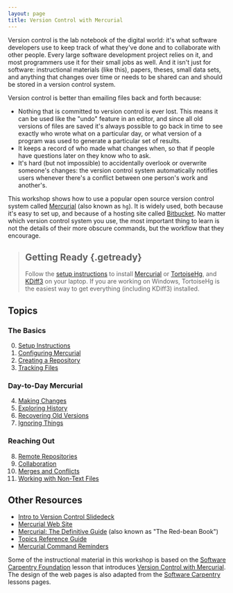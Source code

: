 ```yaml
---
layout: page
title: Version Control with Mercurial
---
```

Version control is the lab notebook of the digital world:
it's what software developers use to keep track of what they've done and to collaborate with other people.
Every large software development project relies on it,
and most programmers use it for their small jobs as well.
And it isn't just for software:
instructional materials (like this),
papers,
theses,
small data sets,
and anything that changes over time or needs to be shared can and should be stored in a version control system.

Version control is better than emailing files back and forth because:

*   Nothing that is committed to version control is ever lost.
    This means it can be used like the "undo" feature in an editor,
    and since all old versions of files are saved it's always possible to go back in time to see exactly who wrote what on a particular day,
    or what version of a program was used to generate a particular set of results.
*   It keeps a record of who made what changes when,
    so that if people have questions later on they know who to ask.
*   It's hard (but not impossible) to accidentally overlook or overwrite someone's changes:
    the version control system automatically notifies users whenever there's a conflict between one person's work and another's.

This workshop shows how to use a popular open source version control system called [Mercurial][mercurial] (also known as `hg`).
It is widely used,
both because it's easy to set up,
and because of a hosting site called [Bitbucket](http://bitbucket.org).
No matter which version control system you use,
the most important thing to learn is not the details of their more obscure commands,
but the workflow that they encourage.

[mercurial]: https://mercurial.selenic.com/


> ## Getting Ready {.getready}
>
> Follow the [setup instructions](setup.html) to install [Mercurial][mercurial] or [TortoiseHg](http://tortoisehg.bitbucket.org/),
> and [KDiff3](http://kdiff3.sourceforge.net/) on your laptop.
> If you are working on Windows,
> TortoiseHg is the easiest way to get everything (including KDiff3) installed.


## Topics

### The Basics
0. [Setup Instructions](00-setup.html)
1. [Configuring Mercurial](01-configuration.html)
2. [Creating a Repository](02-create-repo.html)
3. [Tracking Files](03-tracking.html)

### Day-to-Day Mercurial
4. [Making Changes](04-changes.html)
5. [Exploring History](05-history.html)
6. [Recovering Old Versions](06-revert.html)
7. [Ignoring Things](07-ignore.html)

### Reaching Out
8. [Remote Repositories](08-remote-repos.html)
9. [Collaboration](09-collaboration.html)
10. [Merges and Conflicts](10-merge-conflict.html)
11. [Working with Non-Text Files](11-non-text.html)


## Other Resources

* [Intro to Version Control Slidedeck](intro-slides.html)
* [Mercurial Web Site](https://mercurial.selenic.com/)
* [Mercurial: The Definitive Guide](http://hgbook.red-bean.com/) (also known as "The Red-bean Book")
* [Topics Reference Guide](reference.html)
* [Mercurial Command Reminders](commands.html)


Some of the instructional material in this workshop is based on the [Software Carpentry Foundation][swc] lesson that introduces [Version Control with Mercurial](http://swcarpentry.github.io/hg-novice/).
The design of the web pages is also adapted from the [Software Carpentry][swc] lessons pages.

[swc]: http://software-carpentry.org/
